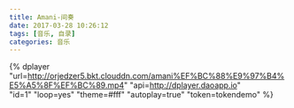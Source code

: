 ```yaml
---
title: Amani-间奏
date: 2017-03-28 10:26:12
tags: [音乐, 自录]
categories: 音乐
---
```


{% dplayer 
    "url=http://orjedzer5.bkt.clouddn.com/amani%EF%BC%88%E9%97%B4%E5%A5%8F%EF%BC%89.mp4" 
    "api=http://dplayer.daoapp.io"  
    "id=1" 
    "loop=yes" 
    "theme=#fff" 
    "autoplay=true" 
    "token=tokendemo" 
%}